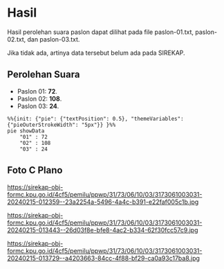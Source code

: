 # Hasil

Hasil perolehan suara paslon dapat dilihat pada file paslon-01.txt, paslon-02.txt, dan paslon-03.txt.

Jika tidak ada, artinya data tersebut belum ada pada SIREKAP.

## Perolehan Suara

 * Paslon 01: **72**.
 * Paslon 02: **108**.
 * Paslon 03: **24**.

```mermaid
%%{init: {"pie": {"textPosition": 0.5}, "themeVariables": {"pieOuterStrokeWidth": "5px"}} }%%
pie showData
    "01" : 72
    "02" : 108
    "03" : 24
```
## Foto C Plano

https://sirekap-obj-formc.kpu.go.id/4cf5/pemilu/ppwp/31/73/06/10/03/3173061003031-20240215-012359--23a2254a-5496-4a4c-b391-e22faf005c1b.jpg

https://sirekap-obj-formc.kpu.go.id/4cf5/pemilu/ppwp/31/73/06/10/03/3173061003031-20240215-013443--26d03f8e-bfe8-4ac2-b334-62f30fcc57c9.jpg

https://sirekap-obj-formc.kpu.go.id/4cf5/pemilu/ppwp/31/73/06/10/03/3173061003031-20240215-013729--a4203663-84cc-4f88-bf29-ca0a93c17ba8.jpg
